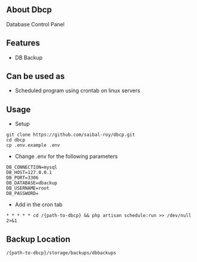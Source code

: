 ## About Dbcp
Database Control Panel

## Features
- DB Backup

## Can be used as
- Scheduled program using crontab on linux servers

## Usage
- Setup
```
git clone https://github.com/saibal-roy/dbcp.git
cd dbcp
cp .env.example .env
```
- Change .env for the following parameters
```
DB_CONNECTION=mysql
DB_HOST=127.0.0.1
DB_PORT=3306
DB_DATABASE=dbackup
DB_USERNAME=root
DB_PASSWORD=
```
- Add in the cron tab
```
* * * * * cd /{path-to-dbcp} && php artisan schedule:run >> /dev/null 2>&1
```

## Backup Location
```
/{path-to-dbcp}/storage/backups/dbbackups
```
